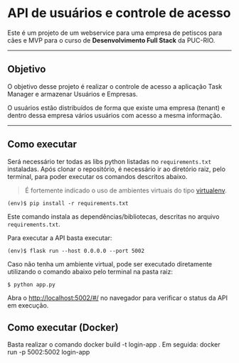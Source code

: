# API de usuários e controle de acesso

Este é um projeto de um webservice para uma empresa de petiscos para cães e MVP para o curso de **Desenvolvimento Full Stack** da PUC-RIO.

---

## Objetivo

O objetivo desse projeto é realizar o controle de acesso a aplicação Task Manager e armazenar Usuários e Empresas.

O usuários estão distribuídos de forma que existe uma empresa (tenant) e dentro dessa empresa vários usuários com acesso a mesma informação.

---
## Como executar 


Será necessário ter todas as libs python listadas no `requirements.txt` instaladas.
Após clonar o repositório, é necessário ir ao diretório raiz, pelo terminal, para poder executar os comandos descritos abaixo.

> É fortemente indicado o uso de ambientes virtuais do tipo [virtualenv](https://virtualenv.pypa.io/en/latest/installation.html).

```
(env)$ pip install -r requirements.txt
```

Este comando instala as dependências/bibliotecas, descritas no arquivo `requirements.txt`.

Para executar a API  basta executar:

```
(env)$ flask run --host 0.0.0.0 --port 5002
```
Caso não tenha um ambiente virtual, pode ser executado diretamente utilizando o comando abaixo pelo terminal na pasta raiz: 

```
$ python app.py
```

Abra o [http://localhost:5002/#/](http://localhost:5002/#/) no navegador para verificar o status da API em execução.


## Como executar (Docker)

Basta realizar o comando docker build -t login-app .
Em seguida: docker run -p 5002:5002 login-app